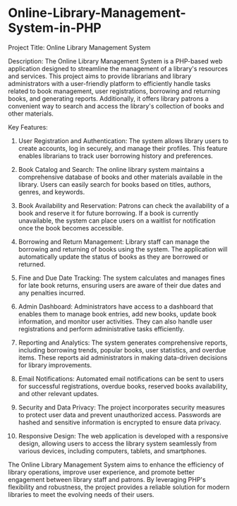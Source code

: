 # Online-Library-Management-System-in-PHP
Project Title: Online Library Management System

Description:
The Online Library Management System is a PHP-based web application designed to streamline the management of a library's resources and services. This project aims to provide librarians and library administrators with a user-friendly platform to efficiently handle tasks related to book management, user registrations, borrowing and returning books, and generating reports. Additionally, it offers library patrons a convenient way to search and access the library's collection of books and other materials.

Key Features:
1. User Registration and Authentication: The system allows library users to create accounts, log in securely, and manage their profiles. This feature enables librarians to track user borrowing history and preferences.

2. Book Catalog and Search: The online library system maintains a comprehensive database of books and other materials available in the library. Users can easily search for books based on titles, authors, genres, and keywords.

3. Book Availability and Reservation: Patrons can check the availability of a book and reserve it for future borrowing. If a book is currently unavailable, the system can place users on a waitlist for notification once the book becomes accessible.

4. Borrowing and Return Management: Library staff can manage the borrowing and returning of books using the system. The application will automatically update the status of books as they are borrowed or returned.

5. Fine and Due Date Tracking: The system calculates and manages fines for late book returns, ensuring users are aware of their due dates and any penalties incurred.

6. Admin Dashboard: Administrators have access to a dashboard that enables them to manage book entries, add new books, update book information, and monitor user activities. They can also handle user registrations and perform administrative tasks efficiently.

7. Reporting and Analytics: The system generates comprehensive reports, including borrowing trends, popular books, user statistics, and overdue items. These reports aid administrators in making data-driven decisions for library improvements.

8. Email Notifications: Automated email notifications can be sent to users for successful registrations, overdue books, reserved books availability, and other relevant updates.

9. Security and Data Privacy: The project incorporates security measures to protect user data and prevent unauthorized access. Passwords are hashed and sensitive information is encrypted to ensure data privacy.

10. Responsive Design: The web application is developed with a responsive design, allowing users to access the library system seamlessly from various devices, including computers, tablets, and smartphones.

The Online Library Management System aims to enhance the efficiency of library operations, improve user experience, and promote better engagement between library staff and patrons. By leveraging PHP's flexibility and robustness, the project provides a reliable solution for modern libraries to meet the evolving needs of their users.
